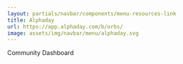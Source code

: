 ```yaml
---
layout: partials/navbar/components/menu-resources-link
title: Alphaday
url: https://app.alphaday.com/b/orbs/
image: assets/img/navbar/menu/alphaday.svg
---
```


Community Dashboard